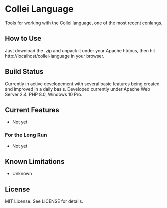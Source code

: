 # Collei Language
Tools for working with the Collei language, one of the most recent conlangs.

## How to Use
Just download the .zip and unpack it under your Apache htdocs, then hit
http://localhost/collei-language in your browser.

## Build Status
Currently in active developement with several basic features being created and
improved in a daily basis.
Developed currently under Apache Web Server 2.4, PHP 8.0, Windows 10 Pro.

## Current Features
* Not yet

### For the Long Run
* Not yet 

## Known Limitations
* Unknown

## License
MIT License. See LICENSE for details.
